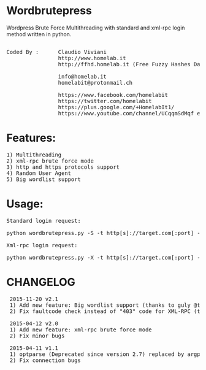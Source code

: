 # Wordbrutepress
Wordpress Brute Force Multithreading with standard and xml-rpc login method written in python.
<pre>	
Coded By :      Claudio Viviani
                http://www.homelab.it
                http://ffhd.homelab.it (Free Fuzzy Hashes Database)
                
                info@homelab.it
                homelabit@protonmail.ch

                https://www.facebook.com/homelabit
                https://twitter.com/homelabit
                https://plus.google.com/+HomelabIt1/
                https://www.youtube.com/channel/UCqqmSdMqf_exicCe_DjlBww
</pre>
# Features:
<pre>
1) Multithreading
2) xml-rpc brute force mode
3) http and https protocols support
4) Random User Agent
5) Big wordlist support
</pre>
# Usage:
<pre>
Standard login request:

python wordbrutepress.py -S -t http[s]://target.com[:port] -u username -w wordlist [--timeout in sec]

Xml-rpc login request:

python wordbrutepress.py -X -t http[s]://target.com[:port] -u username -w wordlist [--timeout in sec]
</pre>
# CHANGELOG
<pre>
 2015-11-20 v2.1
 1) Add new feature: Big wordlist support (thanks to guly @theguly)
 2) Fix faultcode check instead of "403" code for XML-RPC (thanks to guly @theguly)

 2015-04-12 v2.0
 1) Add new feature: xml-rpc brute force mode
 2) Fix minor bugs

 2015-04-11 v1.1
 1) optparse (Deprecated since version 2.7) replaced by argparse
 2) Fix connection bugs
</pre>
